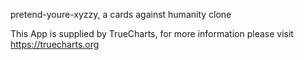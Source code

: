 

pretend-youre-xyzzy, a cards against humanity clone

This App is supplied by TrueCharts, for more information please visit https://truecharts.org
